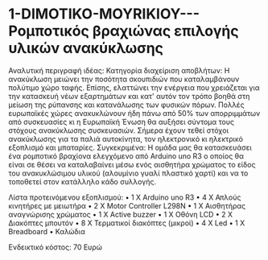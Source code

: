 # 1-DIMOTIKO-MOYRIKIOY---Ρομποτικός βραχιώνας επιλογής υλικών ανακύκλωσης


Αναλυτική περιγραφή ιδέας: 
Κατηγορία διαχείριση αποβλήτων: Η ανακύκλωση μειώνει την ποσότητα σκουπιδιών που καταλαμβάνουν πολύτιμο χώρο ταφής. Επίσης, ελαττώνει την ενέργεια που χρειάζεται για την κατασκευή νέων εξαρτημάτων και κατ' αυτόν τον τρόπο βοηθά στη μείωση της ρύπανσης και κατανάλωσης των φυσικών πόρων. Πολλές ευρωπαϊκές χώρες ανακυκλώνουν ήδη πάνω από 50% των απορριμμάτων από συσκευασίες κι η Ευρωπαϊκή Ένωση θα αυξήσει σύντομα τους στόχους ανακύκλωσης συσκευασιών. Σήμερα έχουν τεθεί στόχοι ανακύκλωσης για τα παλιά αυτοκίνητα, τον ηλεκτρονικό κι ηλεκτρικό εξοπλισμό και μπαταρίες.
Συγκεκριμένα:
Η ομάδα μας θα κατασκευάσει ένα ρομποτικό βραχίονα ελεγχόμενο από Arduino uno R3 ο οποίος θα είναι σε θέσει να καταλαβαίνει μέσω ενός αισθητήρα χρώματος το είδος του ανακυκλώσιμου υλικού (αλουμίνιο γυαλί πλαστικό χαρτί) και να το τοποθετεί στον κατάλληλο κάδο συλλογής. 

Λίστα προτεινόμενου εξοπλισμού:
•	1 X Arduino uno R3
•	4 Χ Απλούς κινητήρες με μειωτήρα
•	2 Χ Motor Controller L298N
•	1 Χ Αισθητήρας αναγνώρισης χρώματος
•	1 X Active buzzer
•	1 X Οθόνη LCD
•	2 Χ Διακόπτες μπουτόν 
•	8 Χ Τερματικοί διακόπτες (μικροί)
•	4 Χ Led
•	1 X Breadboard 
•	Καλώδια

Ενδεικτικό κόστος: 70 Ευρώ
